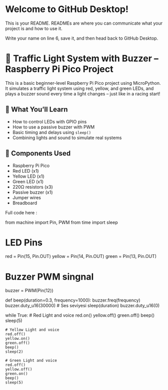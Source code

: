 # Welcome to GitHub Desktop!

This is your README. READMEs are where you can communicate what your project is and how to use it.

Write your name on line 6, save it, and then head back to GitHub Desktop.
# 🚦 Traffic Light System with Buzzer – Raspberry Pi Pico Project

This is a basic beginner-level Raspberry Pi Pico project using MicroPython.  
It simulates a traffic light system using red, yellow, and green LEDs, and plays a buzzer sound every time a light changes – just like in a racing start!

## 🎯 What You’ll Learn

- How to control LEDs with GPIO pins
- How to use a passive buzzer with PWM
- Basic timing and delays using `sleep()`
- Combining lights and sound to simulate real systems

## 🧰 Components Used

- Raspberry Pi Pico
- Red LED (x1)
- Yellow LED (x1)
- Green LED (x1)
- 220Ω resistors (x3)
- Passive buzzer (x1)
- Jumper wires
- Breadboard

Full code here :
 
from machine import Pin, PWM
from time import sleep

# LED Pins
red = Pin(15, Pin.OUT)
yellow = Pin(14, Pin.OUT)
green = Pin(13, Pin.OUT)

# Buzzer PWM singnal
buzzer = PWM(Pin(12))

def beep(duration=0.3, frequency=1000):
    buzzer.freq(frequency)
    buzzer.duty_u16(30000)  # Ses seviyesi
    sleep(duration)
    buzzer.duty_u16(0)

while True:
    # Red Light and voice
    red.on()
    yellow.off()
    green.off()
    beep()
    sleep(5)

    # Yellow Light and voice
    red.off()
    yellow.on()
    green.off()
    beep()
    sleep(2)

    # Green Light and voice
    red.off()
    yellow.off()
    green.on()
    beep()
    sleep(5)

